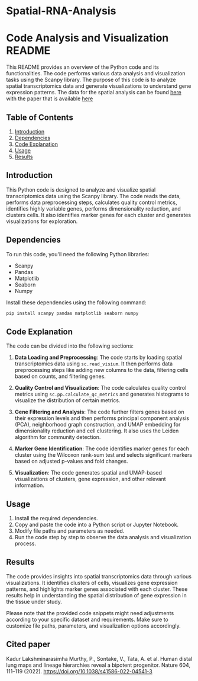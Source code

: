# Spatial-RNA-Analysis

# Code Analysis and Visualization README

This README provides an overview of the Python code and its functionalities. The code performs various data analysis and visualization tasks using the Scanpy library. The purpose of this code is to analyze spatial transcriptomics data and generate visualizations to understand gene expression patterns. The data for the spatial analysis can be found [here](https://www.ncbi.nlm.nih.gov/geo/query/acc.cgi?acc=GSE178361) with the paper that is available [here](https://doi.org/10.1038/s41586-022-04541-3)

## Table of Contents

1. [Introduction](#introduction)
2. [Dependencies](#dependencies)
3. [Code Explanation](#code-explanation)
4. [Usage](#usage)
5. [Results](#results)

## Introduction

This Python code is designed to analyze and visualize spatial transcriptomics data using the Scanpy library. The code reads the data, performs data preprocessing steps, calculates quality control metrics, identifies highly variable genes, performs dimensionality reduction, and clusters cells. It also identifies marker genes for each cluster and generates visualizations for exploration.

## Dependencies

To run this code, you'll need the following Python libraries:

- Scanpy
- Pandas
- Matplotlib
- Seaborn
- Numpy

Install these dependencies using the following command:

```bash
pip install scanpy pandas matplotlib seaborn numpy
```

## Code Explanation

The code can be divided into the following sections:

1. **Data Loading and Preprocessing**: The code starts by loading spatial transcriptomics data using `sc.read_visium`. It then performs data preprocessing steps like adding new columns to the data, filtering cells based on counts, and filtering genes.

2. **Quality Control and Visualization**: The code calculates quality control metrics using `sc.pp.calculate_qc_metrics` and generates histograms to visualize the distribution of certain metrics.

3. **Gene Filtering and Analysis**: The code further filters genes based on their expression levels and then performs principal component analysis (PCA), neighborhood graph construction, and UMAP embedding for dimensionality reduction and cell clustering. It also uses the Leiden algorithm for community detection.

4. **Marker Gene Identification**: The code identifies marker genes for each cluster using the Wilcoxon rank-sum test and selects significant markers based on adjusted p-values and fold changes.

5. **Visualization**: The code generates spatial and UMAP-based visualizations of clusters, gene expression, and other relevant information.

## Usage

1. Install the required dependencies.
2. Copy and paste the code into a Python script or Jupyter Notebook.
3. Modify file paths and parameters as needed.
4. Run the code step by step to observe the data analysis and visualization process.

## Results

The code provides insights into spatial transcriptomics data through various visualizations. It identifies clusters of cells, visualizes gene expression patterns, and highlights marker genes associated with each cluster. These results help in understanding the spatial distribution of gene expression in the tissue under study.

Please note that the provided code snippets might need adjustments according to your specific dataset and requirements. Make sure to customize file paths, parameters, and visualization options accordingly.

## Cited paper

Kadur Lakshminarasimha Murthy, P., Sontake, V., Tata, A. et al. Human distal lung maps and lineage hierarchies reveal a bipotent progenitor. Nature 604, 111–119 (2022). https://doi.org/10.1038/s41586-022-04541-3

